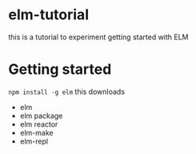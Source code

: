 # elm-tutorial
this is a tutorial to experiment getting started with ELM

# Getting started
```npm install -g elm```
this downloads
* elm
* elm package
* elm reactor
* elm-make
* elm-repl
